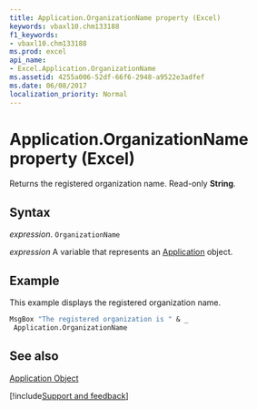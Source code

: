```yaml
---
title: Application.OrganizationName property (Excel)
keywords: vbaxl10.chm133188
f1_keywords:
- vbaxl10.chm133188
ms.prod: excel
api_name:
- Excel.Application.OrganizationName
ms.assetid: 4255a006-52df-66f6-2948-a9522e3adfef
ms.date: 06/08/2017
localization_priority: Normal
---
```



# Application.OrganizationName property (Excel)

Returns the registered organization name. Read-only  **String**.


## Syntax

_expression_. `OrganizationName`

_expression_ A variable that represents an [Application](Excel.Application-graph-property.md) object.


## Example

This example displays the registered organization name.


```vb
MsgBox "The registered organization is " & _ 
 Application.OrganizationName
```


## See also


[Application Object](Excel.Application(object).md)

[!include[Support and feedback](~/includes/feedback-boilerplate.md)]